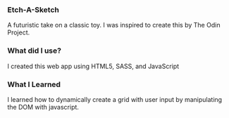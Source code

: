 ### Etch-A-Sketch

A futuristic take on a classic toy. I was inspired to create this by The Odin Project.

### What did I use?

I created this web app using HTML5, SASS, and JavaScript

### What I Learned

I learned how to dynamically create a grid with user input by manipulating the DOM with javascript.